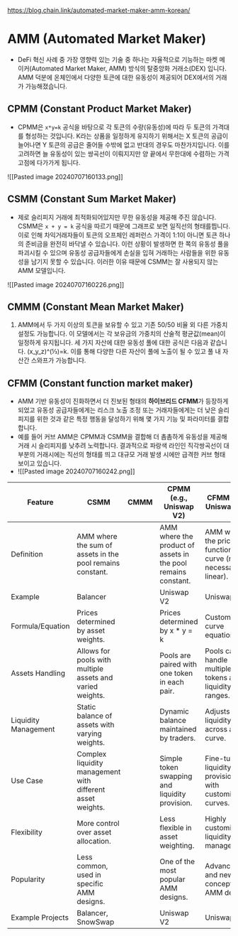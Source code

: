 https://blog.chain.link/automated-market-maker-amm-korean/

# AMM (Automated Market Maker)

- DeFi 혁신 사례 중 가장 영향력 있는 기술 중 하나는 자율적으로 기능하는 마켓 메이커(Automated Market Maker, AMM) 방식의 탈중앙화 거래소(DEX) 입니다. AMM 덕분에 온체인에서 다양한 토큰에 대한 유동성이 제공되어 DEX에서의 거래가 가능해졌습니다.

## CPMM (Constant Product Market Maker)

- CPMM은 `x*y=k` 공식을 바탕으로 각 토큰의 수량(유동성)에 따라 두 토큰의 가격대를 형성하는 것입니다. K라는 상품을 일정하게 유지하기 위해서는 X 토큰의 공급이 늘어나면 Y 토큰의 공급은 줄어들 수밖에 없고 반대의 경우도 마찬가지입니다. 이를 고려하면 늘 유동성이 있는 쌍곡선이 이뤄지지만 양 끝에서 무한대에 수렴하는 가격 고점에 다가가게 됩니다.

![[Pasted image 20240707160133.png]]

## CSMM (Constant Sum Market Maker)

- 제로 슬리피지 거래에 최적화되어있지만 무한 유동성을 제공해 주진 않습니다. CSMM은 `x + y = k` 공식을 따르기 때문에 그래프로 보면 일직선의 형태를띕니다. 이로 인해 차익거래자들이 토큰의 오프체인 레퍼런스 가격이 1:1이 아니면 토큰 하나의 준비금을 완전히 바닥낼 수 있습니다. 이런 상황이 발생하면 한 쪽의 유동성 풀을 파괴시킬 수 있으며 유동성 공급자들에게 손실을 입혀 거래하는 사람들을 위한 유동성을 남기지 못할 수 있습니다. 이러한 이유 때문에 CSMM는 잘 사용되지 않는 AMM 모델입니다.

![[Pasted image 20240707160226.png]]

## CMMM (Constant Mean Market Maker)

1. AMM에서 두 가지 이상의 토큰을 보유할 수 있고 기존 50/50 비율 외 다른 가중치 설정도 가능합니다. 이 모델에서는 각 보유금의 가중치의 산술적 평균값(mean)이 일정하게 유지됩니다. 세 가지 자산에 대한 유동성 풀에 대한 공식은 다음과 같습니다. (x_y_z)^(⅓)=k. 이를 통해 다양한 다른 자산이 풀에 노출이 될 수 있고 풀 내 자산간 스와프가 가능합니다.

## CFMM (Constant function market maker)

- AMM 기반 유동성이 진화하면서 더 진보된 형태의 **하이브리드 CFMM**가 등장하게 되었고 유동성 공급자들에게는 리스크 노출 조정 또는 거래자들에게는 더 낮은 슬리피지를 위한 것과 같은 특정 행동을 달성하기 위해 몇 가지 기능 및 파라미터를 결합합니다.
- 예를 들어 커브 AMM은 CPMM과 CSMM을 결합해 더 촘촘하게 유동성을 제공해 거래 시 슬리피지를 낮추려 노력합니다. 결과적으로 파랑색 라인인 직각쌍곡선이 대부분의 거래시에는 직선의 형태를 띄고 대규모 거래 발생 시에만 급격한 커브 형태 보이고 있습니다.
- ![[Pasted image 20240707160242.png]]

| Feature              | CSMM                                                       | CMMM | CPMM (e.g., Uniswap V2)                                       | CFMM (e.g., Uniswap V3)                                             |
| -------------------- | ---------------------------------------------------------- | ---- | ------------------------------------------------------------- | ------------------------------------------------------------------- |
| Definition           | AMM where the sum of assets in the pool remains constant.  |      | AMM where the product of assets in the pool remains constant. | AMM where the pricing function is a curve (not necessarily linear). |
| Example              | Balancer                                                   |      | Uniswap V2                                                    | Uniswap V3                                                          |
| Formula/Equation     | Prices determined by asset weights.                        |      | Prices determined by x \* y = k                               | Customizable curve equation.                                        |
| Assets Handling      | Allows for pools with multiple assets and varied weights.  |      | Pools are paired with one token in each pair.                 | Pools can handle multiple tokens and liquidity ranges.              |
| Liquidity Management | Static balance of assets with varying weights.             |      | Dynamic balance maintained by traders.                        | Adjusts liquidity across a curve.                                   |
| Use Case             | Complex liquidity management with different asset weights. |      | Simple token swapping and liquidity provision.                | Fine-tuned liquidity provision with customizable curves.            |
| Flexibility          | More control over asset allocation.                        |      | Less flexible in asset weighting.                             | Highly customizable liquidity management.                           |
| Popularity           | Less common, used in specific AMM designs.                 |      | One of the most popular AMM designs.                          | Advanced and newer concept in AMM design.                           |
| Example Projects     | Balancer, SnowSwap                                         |      | Uniswap V2                                                    | Uniswap V3                                                          |
